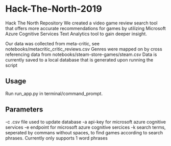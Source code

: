 # Hack-The-North-2019
Hack The North Repository
We created a video game review search tool that offers more accurate recommendations for games by utilizing Microsoft Azure Cognitive Services Text Analytics tool to gain deeper insight.

Our data was collected from meta-critic, see notebooks/metacritic_critic_reviews.csv
Genres were mapped on by cross referencing data from notebooks/steam-store-games/steam.csv
Data is currently saved to a local database that is generated upon running the script

## Usage
Run run_app.py in terminal/command_prompt.

## Parameters
-c .csv file used to update database
-a api-key for microsoft azure cognitive services
-e endpoint for microsoft azure cognitive sercices
-k search terms, seperated by commans without spaces, to find games according to search phrases. Currently only supports 1 word phrases

